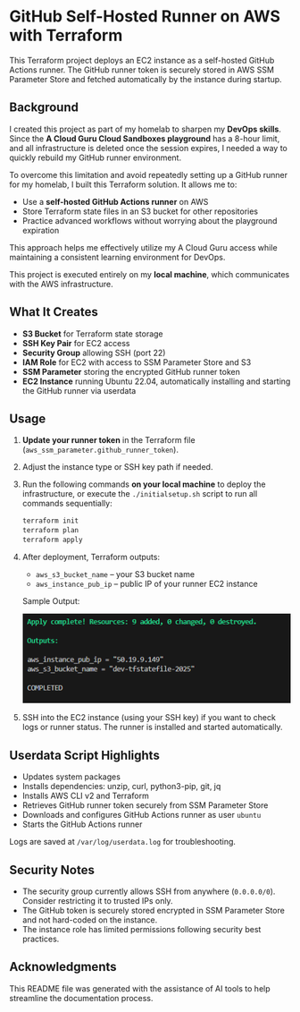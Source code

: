 # GitHub Self-Hosted Runner on AWS with Terraform

This Terraform project deploys an EC2 instance as a self-hosted GitHub Actions runner. The GitHub runner token is securely stored in AWS SSM Parameter Store and fetched automatically by the instance during startup.


## Background

I created this project as part of my homelab to sharpen my **DevOps skills**. Since the **A Cloud Guru Cloud Sandboxes playground** has a 8-hour limit, and all infrastructure is deleted once the session expires, I needed a way to quickly rebuild my GitHub runner environment.

To overcome this limitation and avoid repeatedly setting up a GitHub runner for my homelab, I built this Terraform solution. It allows me to:

* Use a **self-hosted GitHub Actions runner** on AWS
* Store Terraform state files in an S3 bucket for other repositories
* Practice advanced workflows without worrying about the playground expiration

This approach helps me effectively utilize my A Cloud Guru access while maintaining a consistent learning environment for DevOps.

This project is executed entirely on my **local machine**, which communicates with the AWS infrastructure.


## What It Creates

* **S3 Bucket** for Terraform state storage
* **SSH Key Pair** for EC2 access
* **Security Group** allowing SSH (port 22)
* **IAM Role** for EC2 with access to SSM Parameter Store and S3
* **SSM Parameter** storing the encrypted GitHub runner token
* **EC2 Instance** running Ubuntu 22.04, automatically installing and starting the GitHub runner via userdata


## Usage

1. **Update your runner token** in the Terraform file (`aws_ssm_parameter.github_runner_token`).

2. Adjust the instance type or SSH key path if needed.

3. Run the following commands **on your local machine** to deploy the infrastructure, or execute the `./initialsetup.sh` script to run all commands sequentially:

   ```bash
   terraform init  
   terraform plan  
   terraform apply  
   ```

4. After deployment, Terraform outputs:

   * `aws_s3_bucket_name` – your S3 bucket name
   * `aws_instance_pub_ip` – public IP of your runner EC2 instance
  
   Sample Output:

   ![](image/image.png)

6. SSH into the EC2 instance (using your SSH key) if you want to check logs or runner status. The runner is installed and started automatically.


## Userdata Script Highlights

* Updates system packages
* Installs dependencies: unzip, curl, python3-pip, git, jq
* Installs AWS CLI v2 and Terraform
* Retrieves GitHub runner token securely from SSM Parameter Store
* Downloads and configures GitHub Actions runner as user `ubuntu`
* Starts the GitHub Actions runner

Logs are saved at `/var/log/userdata.log` for troubleshooting.


## Security Notes

* The security group currently allows SSH from anywhere (`0.0.0.0/0`). Consider restricting it to trusted IPs only.
* The GitHub token is securely stored encrypted in SSM Parameter Store and not hard-coded on the instance.
* The instance role has limited permissions following security best practices.


## Acknowledgments

This README file was generated with the assistance of AI tools to help streamline the documentation process.
